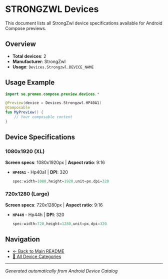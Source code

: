 # STRONGZWL Devices

This document lists all StrongZwl device specifications available for Android Compose previews.

## Overview

- **Total devices**: 2
- **Manufacturer**: StrongZwl
- **Usage**: `Devices.Strongzwl.DEVICE_NAME`

## Usage Example

```kotlin
import se.premex.compose.preview.devices.*

@Preview(device = Devices.Strongzwl.HP40A1)
@Composable
fun MyPreview() {
    // Your composable content
}
```

## Device Specifications

### 1080x1920 (XL)

**Screen specs**: 1080x1920px | **Aspect ratio**: 9:16

- **`HP40A1`** - Hp40a1 | **DPI**: 320
  ```kotlin
  spec:width=1080,height=1920,unit=px,dpi=320
  ```

### 720x1280 (Large)

**Screen specs**: 720x1280px | **Aspect ratio**: 9:16

- **`HP44H`** - Hp44h | **DPI**: 320
  ```kotlin
  spec:width=720,height=1280,unit=px,dpi=320
  ```

## Navigation

- [← Back to Main README](../../README.md)
- [📱 All Device Categories](../README.md)

---
*Generated automatically from Android Device Catalog*
